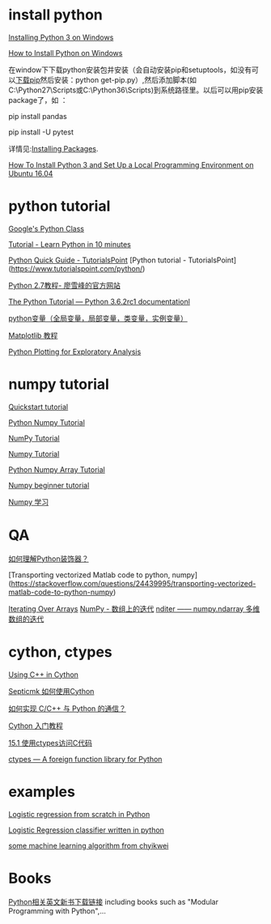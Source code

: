 # install python

[Installing Python 3 on Windows](https://python-guide-pt-br.readthedocs.io/en/latest/starting/install3/win/) 

[How to Install Python on Windows](https://www.howtogeek.com/197947/how-to-install-python-on-windows/)

在window下下载python安装包并安装（会自动安装pip和setuptools，如没有可以[下载pip](https://bootstrap.pypa.io/get-pip.py
)然后安装：python get-pip.py）,然后添加脚本(如C:\Python27\Scripts或C:\Python36\Scripts)到系统路径里。以后可以用pip安装package了，如 ：

   pip install pandas
   
   pip install -U pytest
   
详情见:[Installing Packages](https://packaging.python.org/tutorials/installing-packages/). 

[How To Install Python 3 and Set Up a Local Programming Environment on Ubuntu 16.04](https://www.digitalocean.com/community/tutorials/how-to-install-python-3-and-set-up-a-local-programming-environment-on-ubuntu-16-04)

# python tutorial

[Google's Python Class]()

[Tutorial - Learn Python in 10 minutes](https://www.stavros.io/tutorials/python/)

[Python Quick Guide - TutorialsPoint](https://www.tutorialspoint.com/python/python_quick_guide.htm)
[Python tutorial - TutorialsPoint] (https://www.tutorialspoint.com/python/) 

[Python 2.7教程- 廖雪峰的官方网站](http://www.liaoxuefeng.com/wiki/001374738125095c955c1e6d8bb493182103fac9270762a000)

[The Python Tutorial — Python 3.6.2rc1 documentationl](https://docs.python.org/3/tutorial/)

[python变量（全局变量，局部变量，类变量，实例变量）](http://www.imooc.com/article/14652)

[Matplotlib 教程](https://liam0205.me/2014/09/11/matplotlib-tutorial-zh-cn/)

[Python Plotting for Exploratory Analysis](http://pythonplot.com/#stacked-bar-chart)

# numpy tutorial

[Quickstart tutorial](https://docs.scipy.org/doc/numpy-dev/user/quickstart.html)

[Python Numpy Tutorial](https://cs231n.github.io/python-numpy-tutorial/) 

[NumPy Tutorial](https://www.tutorialspoint.com/numpy/) 

[Numpy Tutorial](http://www.python-course.eu/numpy.php)

[Python Numpy Array Tutorial](https://www.datacamp.com/community/tutorials/python-numpy-tutorial#gs.SOjAQrE)

[Numpy beginner tutorial](https://github.com/rougier/numpy-tutorial) 

[Numpy 学习](https://www.zybuluo.com/tankle/note/51606)

# QA

[如何理解Python装饰器？](https://www.zhihu.com/question/26930016)  

[Transporting vectorized Matlab code to python, numpy] (https://stackoverflow.com/questions/24439995/transporting-vectorized-matlab-code-to-python-numpy)

[Iterating Over Arrays](https://docs.scipy.org/doc/numpy/reference/arrays.nditer.html#arrays-nditer)   [NumPy - 数组上的迭代](https://wizardforcel.gitbooks.io/ts-numpy-tut/content/11.html)  [ nditer —— numpy.ndarray 多维数组的迭代](http://blog.csdn.net/lanchunhui/article/details/55657135)


# cython, ctypes
[Using C++ in Cython](https://cython.readthedocs.io/en/latest/src/userguide/wrapping_CPlusPlus.html)

[Septicmk 如何使用Cython](http://blog.septicmk.com/Python/use-Cython.html)

[如何实现 C/C++ 与 Python 的通信？](https://www.zhihu.com/question/23003213)

[Cython 入门教程](https://charlesnord.github.io/2017/03/11/cython-tuto/) 

[15.1 使用ctypes访问C代码](https://python3-cookbook.readthedocs.io/zh_CN/latest/c15/p01_access_ccode_using_ctypes.html)

[ctypes — A foreign function library for Python](https://docs.python.org/2/library/ctypes.html)
# examples
  
  [Logistic regression from scratch in Python](https://github.com/perborgen/LogisticRegression)
  
  [Logistic Regression classifier written in python](https://github.com/aceveggie/LogisticRegression)
  
  [some machine learning algorithm from chyikwei](https://github.com/chyikwei/MachineLearning) 

# Books

[Python相关英文新书下载链接](http://www.jianshu.com/p/b494589eee52) including books such as "Modular Programming with Python",...
